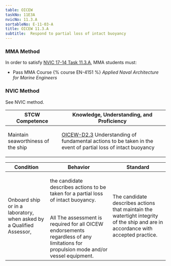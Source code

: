 ```yaml
---
table: OICEW
taskNo: 11E3A
nvicNo: 11.3.A 
sortableNo: E-11-03-A
title: OICEW 11.3.A 
subtitle:  Respond to partial loss of intact buoyancy
---
```



### MMA Method

In order to satisfy  [NVIC 17-14  Task  11.3.A]({{site.baseurl}}/assets/images/nvic-17-14.pdf), MMA students must:

* Pass MMA Course {% course EN-4151 %}  *Applied Naval Architecture for Marine Engineers*


### NVIC Method

<a onclick="togglevisibility('nvic_methods')" >See NVIC method.</a>

<div id='nvic_methods' class='hide'>

<table>
<thead>
<tr>
<th class='forty'> STCW Competence </th>
<th class='sixty'> Knowledge, Understanding, and Proficiency </th>
</tr>
</thead>




<tbody>
<tr><td markdown='1'>

Maintain seaworthiness of the ship

</td><td markdown='1'>

[OICEW-D2.3]({{site.baseurl}}/tables/31.html#OICEW-D2.3) Understanding of fundamental actions to be taken in the event of partial loss of intact buoyancy

</td></tr>


</tbody>
</table>


<table>
<thead>
<tr><th class='twenty'>  Condition </th><th class='twenty'> Behavior </th><th  class='sixty'>Standard </th></tr>
</thead>
<tbody >



<tr><td markdown='1'>

Onboard ship or in a laboratory, when asked by a Qualified Assessor,

</td><td markdown='1'>

the candidate describes actions to be taken for a partial loss of intact buoyancy.

<br>

<div class="tooltip">All
<span class="tooltiptext">
The assessment is required for all OICEW endorsements regardless of any limitations for propulsion mode and/or vessel equipment.
</span>
</div>


</td><td markdown='1'>

The candidate describes actions that maintain the watertight integrity of the ship and are in accordance with accepted practice.

</td></tr>
</tbody>
</table>
</div>
